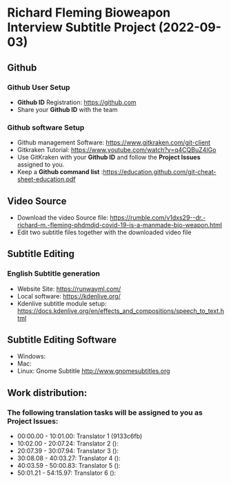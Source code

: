 # Richard Fleming Bioweapon Interview Subtitle Project (2022-09-03)

## Github

### Github User Setup

- **Github ID** Registration: https://github.com
- Share your **Github ID** with the team

### Github software Setup

- Github management Software: https://www.gitkraken.com/git-client
- Gitkraken Tutorial: https://www.youtube.com/watch?v=q4CQBuZ4IGo
- Use GitKraken with your **Github ID** and follow the **Project Issues** assigned to you.
- Keep a **Github command list** :https://education.github.com/git-cheat-sheet-education.pdf

## Video Source

- Download the video Source file:  https://rumble.com/v1dxs29--dr.-richard-m.-fleming-phdmdjd-covid-19-is-a-manmade-bio-weapon.html 
- Edit two subtitle files together with the downloaded video file 

## Subtitle Editing

### English Subtitle generation

- Website Site: https://runwayml.com/
- Local software: https://kdenlive.org/
- Kdenlive subtitle module setup: https://docs.kdenlive.org/en/effects_and_compositions/speech_to_text.html

## Subtitle Editing Software 

- Windows:
- Mac: 
- Linux: Gnome Subtitle http://www.gnomesubtitles.org 

 
## Work distribution:

### The following translation tasks will be assigned to you as **Project Issues**:

- 00:00.00 - 10:01.00: Translator 1 (9133c6fb)
- 10:02.00 - 20:07.24: Translator 2 (): 
- 20:07.39 - 30:07.94: Translator 3 (): 
- 30:08.08 - 40:03.27: Translator 4 (): 
- 40:03.59 - 50:00.83: Translator 5 (): 
- 50:01.21 - 54:15.97: Translator 6 (): 






